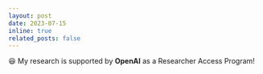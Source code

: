 ```yaml
---
layout: post
date: 2023-07-15
inline: true
related_posts: false
---
```


😆 My research is supported by **OpenAI** as a Researcher Access Program!
